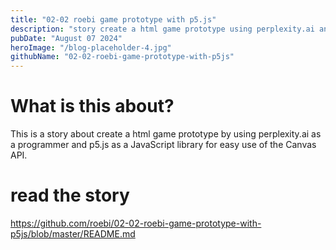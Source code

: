 ```yaml
---
title: "02-02 roebi game prototype with p5.js"
description: "story create a html game prototype using perplexity.ai and p5.js"
pubDate: "August 07 2024"
heroImage: "/blog-placeholder-4.jpg"
githubName: "02-02-roebi-game-prototype-with-p5js"
---
```


# What is this about?

This is a story about create a html game prototype by using perplexity.ai as a programmer and p5.js as a JavaScript library for easy use of the Canvas API.

# read the story

https://github.com/roebi/02-02-roebi-game-prototype-with-p5js/blob/master/README.md
